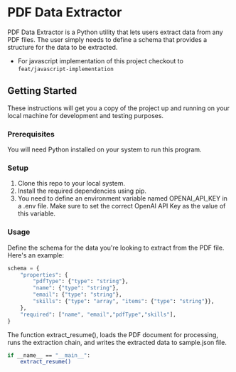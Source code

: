 # PDF Data Extractor

PDF Data Extractor is a Python utility that lets users extract data from any PDF files. The user simply needs to define a schema that provides a structure for the data to be extracted.

 - For javascript implementation of this project checkout to `feat/javascript-implementation`

## Getting Started

These instructions will get you a copy of the project up and running on your local machine for development and testing purposes.

### Prerequisites

You will need Python installed on your system to run this program.

### Setup

1. Clone this repo to your local system.
2. Install the required dependencies using pip.
3. You need to define an environment variable named OPENAI_API_KEY in a .env file. Make sure to set the correct OpenAI API Key as the value of this variable.

### Usage

Define the schema for the data you're looking to extract from the PDF file. Here's an example:

```python
schema = {
    "properties": {
        "pdfType": {"type": "string"},
        "name": {"type": "string"},
        "email": {"type": "string"},
        "skills": {"type": "array", "items": {"type": "string"}},
    },
    "required": ["name", "email","pdfType","skills"],
}
```

The function extract_resume(), loads the PDF document for processing, runs the extraction chain, and writes the extracted data to sample.json file.
``` bash
if __name__ == "__main__":
    extract_resume()
```
